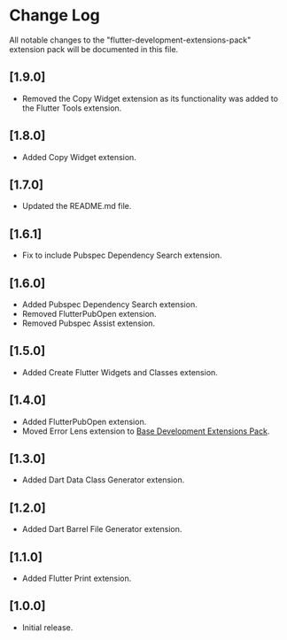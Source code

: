 # Change Log

All notable changes to the "flutter-development-extensions-pack" extension pack will be documented in this file.

## [1.9.0]

- Removed the Copy Widget extension as its functionality was added to the Flutter Tools extension.

## [1.8.0]

- Added Copy Widget extension.

## [1.7.0]

- Updated the README.md file.

## [1.6.1]

- Fix to include Pubspec Dependency Search extension.

## [1.6.0]

- Added Pubspec Dependency Search extension.
- Removed FlutterPubOpen extension.
- Removed Pubspec Assist extension.

## [1.5.0]

- Added Create Flutter Widgets and Classes extension.

## [1.4.0]

- Added FlutterPubOpen extension.
- Moved Error Lens extension to [Base Development Extensions Pack](https://marketplace.visualstudio.com/items?itemName=ricardo-emerson.base-development-extensions-pack).

## [1.3.0]

- Added Dart Data Class Generator extension.

## [1.2.0]

- Added Dart Barrel File Generator extension.

## [1.1.0]

- Added Flutter Print extension.

## [1.0.0]

- Initial release.
